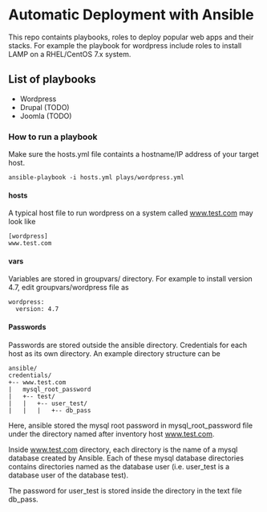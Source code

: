 # Automatic Deployment with Ansible
This repo containts playbooks, roles to deploy popular web apps and their stacks. For example the playbook for wordpress include roles to install LAMP on a RHEL/CentOS 7.x system.

## List of playbooks
 - Wordpress
 - Drupal (TODO)
 - Joomla (TODO)

### How to run a playbook

Make sure the hosts.yml file containts a hostname/IP address of your target host.

```
ansible-playbook -i hosts.yml plays/wordpress.yml
```

#### hosts
A typical host file to run wordpress on a system called www.test.com may look like

```
[wordpress]
www.test.com 
```
#### vars
Variables are stored in groupvars/ directory. For example to install version 4.7, edit groupvars/wordpress file as

```
wordpress:
  version: 4.7
```

#### Passwords
Passwords are stored outside the ansible directory. Credentials for each host as its own directory. An example directory structure can be

```
ansible/
credentials/
+-- www.test.com
|   mysql_root_password
|   +-- test/
|   |   +-- user_test/
|   |   |   +-- db_pass
```
Here, ansible stored the mysql root password in mysql_root_password file under the directory named after inventory host www.test.com.

Inside www.test.com directory, each directory is the name of a mysql database created by Ansible. Each of these mysql database directories contains directories named as the database user (i.e. user_test is a database user of the database test). 

The password for user_test is stored inside the directory in the text file db_pass.



